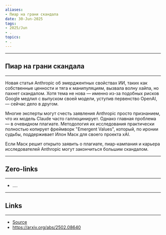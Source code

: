 ```yaml
---
aliases: 
- Пиар на грани скандала 
date: 30-Jun-2025
tags:
- 2025/Jun
- .
topics:
- .
---
```

-----
##  Пиар на грани скандала 
-----
Новая статья Anthropic об эмерджентных свойствах ИИ, таких как собственные ценности и тяга к манипуляциям, вызвала волну хайпа, но пахнет скандалом. Хотя тема не нова — именно из-за подобных рисков Google медлил с выпуском своей модели, уступив первенство OpenAI, — сейчас дело в другом.

Многие эксперты могут счесть заявления Anthropic просто признанием, что их модель Claude часто галлюцинирует. Однако главная проблема — в очевидном плагиате. Методология их исследования практически полностью копирует фреймворк "Emergent Values", который, по иронии судьбы, поддерживает Илон Маск для своего проекта xAI. 

Если Маск решит открыто заявить о плагиате, пиар-кампания и карьера исследователей Anthropic могут закончиться большим скандалом.

---
## Zero-links
---
- ....

---
## Links
---
- [Source](https://t.me/turboproject/1773)
- https://arxiv.org/abs/2502.08640